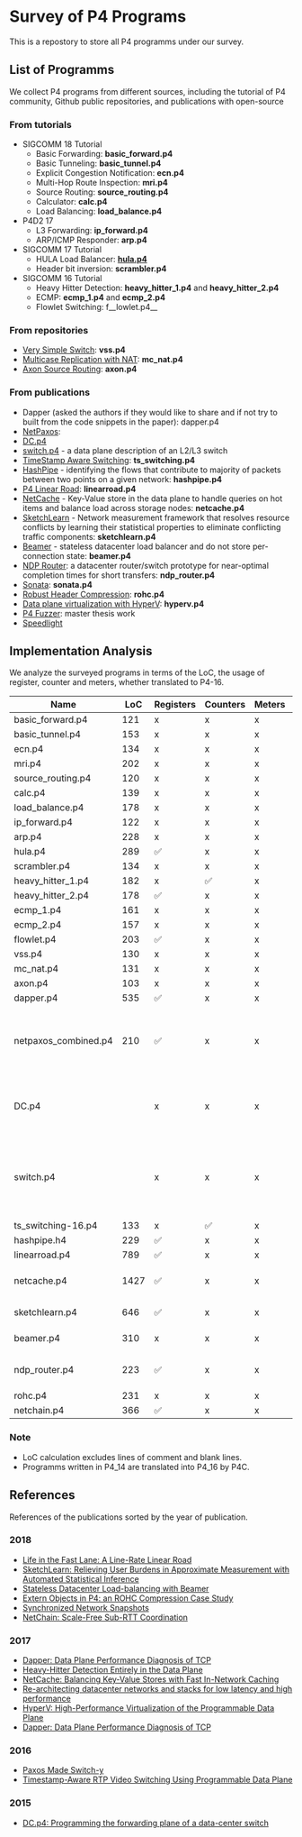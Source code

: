 # Survey of P4 Programs

This is a repostory to store all P4 programms under our survey. 


## List of Programms

We collect P4 programs from different sources, including the tutorial of P4 community, Github public repositories, and publications with open-source


### From tutorials
* SIGCOMM 18 Tutorial
  * Basic Forwarding: __basic_forward.p4__ 
  * Basic Tunneling: __basic_tunnel.p4__
  * Explicit Congestion Notification: __ecn.p4__
  * Multi-Hop Route Inspection: __mri.p4__
  * Source Routing: __source_routing.p4__
  * Calculator: __calc.p4__
  * Load Balancing: __load_balance.p4__
* P4D2 17
  * L3 Forwarding: __ip_forward.p4__
  * ARP/ICMP Responder: __arp.p4__
* SIGCOMM 17 Tutorial
  * HULA Load Balancer: [__hula.p4__](https://github.com/p4lang/tutorials/tree/sigcomm_17/SIGCOMM_2017/exercises/hula)
  * Header bit inversion: __scrambler.p4__
* SIGCOMM 16 Tutorial
  * Heavy Hitter Detection: __heavy_hitter_1.p4__ and __heavy_hitter_2.p4__
  * ECMP: __ecmp_1.p4__ and __ecmp_2.p4__
  * Flowlet Switching: f__lowlet.p4__

### From repositories
* [Very Simple Switch](https://github.com/p4lang/p4c/blob/master/testdata/p4_16_samples/vss-example.p4): __vss.p4__
* [Multicase Replication with NAT](https://github.com/FOXNEOAdvancedTechnology/mc_nat_P4): __mc_nat.p4__
* [Axon Source Routing](https://github.com/p4lang/p4c/blob/master/testdata/p4_14_samples/axon.p4): __axon.p4__


### From publications

* Dapper (asked the authors if they would like to share and if not try to built from the code snippets in the paper): dapper.p4
* [NetPaxos](https://github.com/open-nfpsw/NetPaxos): 
* [DC.p4](https://github.com/p4lang/papers)
* [switch.p4](https://github.com/p4lang/switch/blob/master/p4src/switch.p4) - a data plane description of an L2/L3 switch
* [TimeStamp Aware Switching](https://github.com/FOXNEOAdvancedTechnology/ts_switching_P4): __ts_switching.p4__
* [HashPipe](https://github.com/vibhaa/hashpipe) -  identifying the flows that contribute to majority of packets between two points on a given network: __hashpipe.p4__
* [P4 Linear Road](https://github.com/usi-systems/p4linearroad): __linearroad.p4__
* [NetCache](https://github.com/netx-repo/netcache-p4) - Key-Value store in the data plane to handle queries on hot items and balance load across storage nodes: __netcache.p4__
* [SketchLearn](https://github.com/huangqundl/SketchLearn) - Network measurement framework that resolves resource conflicts by learning their statistical properties to eliminate conflicting traffic components: __sketchlearn.p4__
* [Beamer](https://github.com/Beamer-LB/beamer-p4) - stateless datacenter load balancer and do not store per-connection state: __beamer.p4__
* [NDP Router](https://github.com/nets-cs-pub-ro/NDP): a datacenter router/switch prototype for near-optimal completion times for short transfers: __ndp_router.p4__
* [Sonata](https://github.com/Sonata-Princeton/SONATA-DEV): __sonata.p4__
* [Robust Header Compression](https://github.com/engjefersonsantiago/p4-programs): __rohc.p4__
* [Data plane virtualization with HyperV](https://github.com/HyperVDP/HyperV): __hyperv.p4__
* [P4 Fuzzer](https://github.com/andrei8055/p4-compiler-fuzzer): master thesis work
* [Speedlight](https://github.com/eniac/Speedlight)


## Implementation Analysis

We analyze the surveyed programs in terms of the LoC, the usage of register, counter and meters, whether translated to P4-16.

| Name | LoC | Registers | Counters | Meters | Translated | Notation |
|------|-----|-----------|----------|--------|---|---|
|basic_forward.p4|121|x|x|x|x||
|basic_tunnel.p4|153|x|x|x|x||
|ecn.p4|134|x|x|x|x||
|mri.p4|202|x|x|x|x||
|source_routing.p4|120|x|x|x|x||
|calc.p4|139|x|x|x|x||
|load_balance.p4|178|x|x|x|x||
|ip_forward.p4|122|x|x|x|x||
|arp.p4|228|x|x|x|x||
|hula.p4|289|:white_check_mark:|x|x|x||
|scrambler.p4|134|x|x|x|x||
|heavy_hitter_1.p4|182|x|:white_check_mark:|x|x||
|heavy_hitter_2.p4|178|:white_check_mark:|x|x|x||
|ecmp_1.p4|161|x|x|x|x||
|ecmp_2.p4|157|x|x|x|x||
|flowlet.p4|203|:white_check_mark:|x|x|x||
|vss.p4|130|x|x|x|x||
|mc_nat.p4|131|x|x|x|:white_check_mark:||
|axon.p4|103|x|x|x|x||
|dapper.p4|535|:white_check_mark:|x|x|:white_check_mark:|combined|
|netpaxos_combined.p4|210|:white_check_mark:|x|x|:white_check_mark:|manually generated from acceptor and coordinator|
|DC.p4||x|x|x||barefoot, not v1model, multiple files|
|switch.p4||x|x|x||barefoot, not v1model, multiple files, some includes missing|
|ts_switching-16.p4|133|x|:white_check_mark:|x|:white_check_mark:||
|hashpipe.h4|229|:white_check_mark:|x|x|:white_check_mark:||
|linearroad.p4|789|:white_check_mark:|x|x|:white_check_mark:||
|netcache.p4|1427|:white_check_mark:|x|x|:white_check_mark:|v1model?, multiple files|
|sketchlearn.p4|646|:white_check_mark:|x|x|:white_check_mark:|small modification|
|beamer.p4|310|x|x|x|:white_check_mark:|small modification|
|ndp_router.p4|223|:white_check_mark:|x|x|:white_check_mark:|NetFPGA version also provided|
|rohc.p4|231|x|x|x|x||
|netchain.p4|366|:white_check_mark:|x|x|:white_check_mark:||


### __Note__ ###
* LoC calculation excludes lines of comment and blank lines.
* Programms written in P4_14 are translated into P4_16 by P4C.

## References

References of the publications sorted by the year of publication.

### 2018
* [Life in the Fast Lane: A Line-Rate Linear Road](https://dl.acm.org/citation.cfm?id=3185494)
* [SketchLearn: Relieving User Burdens in Approximate Measurement with Automated Statistical Inference](https://dl.acm.org/citation.cfm?id=3230559)
* [Stateless Datacenter Load-balancing with Beamer](https://www.usenix.org/conference/nsdi18/presentation/olteanu)
* [Extern Objects in P4: an ROHC Compression Case Study](https://arxiv.org/abs/1611.05943)
* [Synchronized Network Snapshots](https://dl.acm.org/citation.cfm?id=3230552)
* [NetChain: Scale-Free Sub-RTT Coordination](https://www.usenix.org/conference/nsdi18/presentation/jin)
### 2017
* [Dapper: Data Plane Performance Diagnosis of TCP](https://dl.acm.org/citation.cfm?id=3050228)
* [Heavy-Hitter Detection Entirely in the Data Plane](https://dl.acm.org/citation.cfm?id=3063772)
* [NetCache: Balancing Key-Value Stores with Fast In-Network Caching](https://dl.acm.org/citation.cfm?id=3132747.3132764)
* [Re-architecting datacenter networks and stacks for low latency and high performance](https://dl.acm.org/citation.cfm?id=3098825)
* [HyperV: High-Performance Virtualization of the Programmable Data Plane](https://ieeexplore.ieee.org/abstract/document/8038396/)
* [Dapper: Data Plane Performance Diagnosis of TCP](https://dl.acm.org/citation.cfm?id=3050228)
### 2016
* [Paxos Made Switch-y](https://dl.acm.org/citation.cfm?doid=2935634.2935638)
* [Timestamp-Aware RTP Video	Switching Using	Programmable Data Plane](https://conferences.sigcomm.org/sigcomm/2017/files/program-industrial-demos/sigcomm17industrialdemos-paper2.pdf)
### 2015
* [DC.p4: Programming the forwarding plane of a data-center switch](https://dl.acm.org/citation.cfm?id=2775007)








